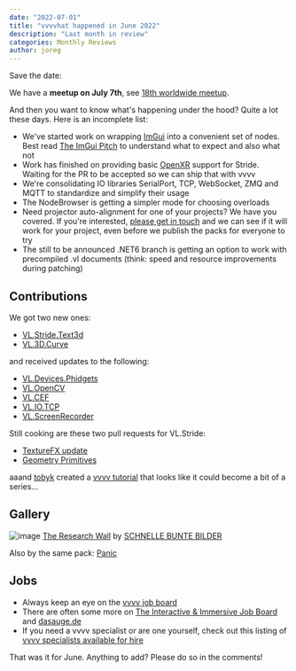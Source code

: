 ```yaml
---
date: "2022-07-01"
title: "vvvvhat happened in June 2022"
description: "Last month in review"
categories: Monthly Reviews
author: joreg
---
```


Save the date:

We have a **meetup on July 7th**, see [18th worldwide meetup](../../Dates/18-vvvv-woldwide-meetup/index.md).

And then you want to know what's happening under the hood? Quite a lot these days. Here is an incomplete list:

- We've started work on wrapping [ImGui](https://github.com/ocornut/imgui) into a convenient set of nodes. Best read [The ImGui Pitch](https://github.com/ocornut/imgui#the-pitch) to understand what to expect and also what not
- Work has finished on providing basic [OpenXR](https://www.khronos.org/OpenXR/) support for Stride. Waiting for the PR to be accepted so we can ship that with vvvv
- We're consolidating IO libraries SerialPort, TCP, WebSocket, ZMQ and MQTT to standardize and simplify their usage
- The NodeBrowser is getting a simpler mode for choosing overloads
- Need projector auto-alignment for one of your projects? We have you covered. If you're interested, [please get in touch](mailto:devvvvs@vvvv.org) and we can see if it will work for your project, even before we publish the packs for everyone to try
- The still to be announced .NET6 branch is getting an option to work with precompiled .vl documents (think: speed and resource improvements during patching)

## Contributions
We got two new ones:
* [VL.Stride.Text3d](https://www.nuget.org/packages/VL.Stride.Text3d)
* [VL.3D.Curve](https://www.nuget.org/packages/VL.3D.Curve)

and received updates to the following:
* [VL.Devices.Phidgets](https://www.nuget.org/packages/VL.Devices.Phidgets)
* [VL.OpenCV](https://www.nuget.org/packages/VL.OpenCV)
* [VL.CEF](https://www.nuget.org/packages/VL.CEF)
* [VL.IO.TCP](https://www.nuget.org/packages/VL.IO.TCP)
* [VL.ScreenRecorder](https://www.nuget.org/packages/VL.ScreenRecorder)

Still cooking are these two pull requests for VL.Stride:
* [TextureFX update](https://github.com/vvvv/VL.Stride/pull/565)
* [Geometry Primitives](https://github.com/vvvv/VL.Stride/pull/561)

aaand [tobyk](https://vvvv.org/users/tobyk) created a [vvvv tutorial](https://youtu.be/RXDRfqLbc74) that looks like it could become a bit of a series...

## Gallery
![image](https://schnellebuntebilder.de/wp-content/uploads/2022/05/210314_hu_labor_12_1920-1280x853.jpg)
[The Research Wall](https://schnellebuntebilder.de/the-research-wall/) by [SCHNELLE BUNTE BILDER](https://schnellebuntebilder.de)

Also by the same pack: [Panic](https://schnellebuntebilder.de/panic/)

## Jobs

- Always keep an eye on the [vvvv job board](https://discourse.vvvv.org/c/jobs)
- There are often some more on [The Interactive & Immersive Job Board](https://jobs.interactiveimmersive.io/jobs-2/?s=vvvv&post_type=job_listing&orderby=date) and [dasauge.de](https://dasauge.de/sta/Vvvv/)
- If you need a vvvv specialist or are one yourself, check out this listing of [vvvv specialists available for hire](https://vvvv.org/documentation/vvvv-specialists-available-for-hire)

That was it for June. Anything to add? Please do so in the comments!